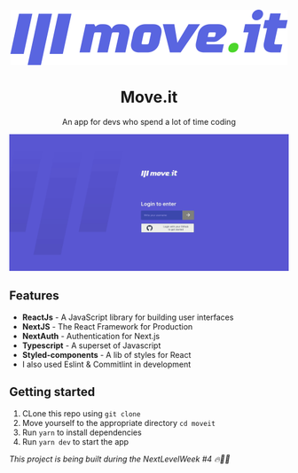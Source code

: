 <h1 align="center">
  <br>
  <img src="./public/logo-full.svg"/>
  <br>
  <br>
Move.it
 </h1>
 
<p align="center">An app for devs who spend a lot of time coding</p>

<p align="center">
  <img src="public/moveit2.gif"/>
</p>

## Features
 - **ReactJs** - A JavaScript library for building user interfaces
 - **NextJS** - The React Framework for Production
 - **NextAuth** - Authentication for Next.js
 - **Typescript** - A superset of Javascript
 - **Styled-components** - A lib of styles for React
 - I also used Eslint & Commitlint in development

## Getting started

1. CLone this repo using `git clone`
2. Move yourself to the appropriate directory `cd moveit`<br />
3. Run `yarn` to install dependencies<br />
4. Run `yarn dev` to start the app



*This project is being built during the NextLevelWeek #4 🔥👨‍💻*
